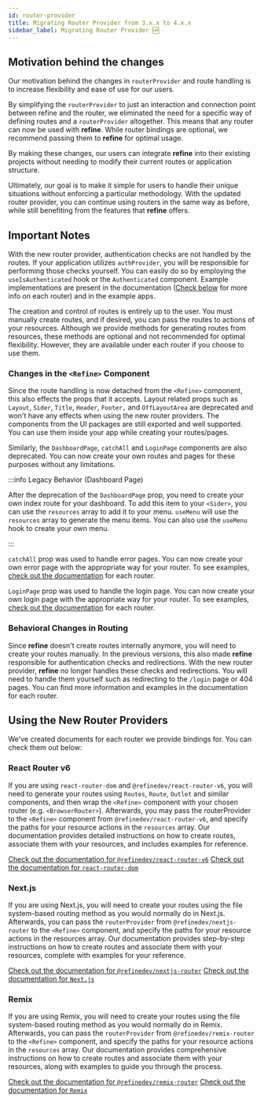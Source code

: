 ```yaml
---
id: router-provider
title: Migrating Router Provider from 3.x.x to 4.x.x
sidebar_label: Migrating Router Provider 🆙
---
```


## Motivation behind the changes

Our motivation behind the changes in `routerProvider` and route handling is to increase flexibility and ease of use for our users.

By simplifying the `routerProvider` to just an interaction and connection point between refine and the router, we eliminated the need for a specific way of defining routes and a `routerProvider` altogether. This means that any router can now be used with **refine**. While router bindings are optional, we recommend passing them to **refine** for optimal usage.

By making these changes, our users can integrate **refine** into their existing projects without needing to modify their current routes or application structure.

Ultimately, our goal is to make it simple for users to handle their unique situations without enforcing a particular methodology. With the updated router provider, you can continue using routers in the same way as before, while still benefiting from the features that **refine** offers.

## Important Notes

With the new router provider, authentication checks are not handled by the routes. If your application utilizes `authProvider`, you will be responsible for performing those checks yourself. You can easily do so by employing the `useIsAuthenticated` hook or the `Authenticated` component. Example implementations are present in the documentation ([Check below](#using-the-new-router-providers) for more info on each router) and in the example apps. 

The creation and control of routes is entirely up to the user. You must manually create routes, and if desired, you can pass the routes to actions of your resources. Although we provide methods for generating routes from resources, these methods are optional and not recommended for optimal flexibility. However, they are available under each router if you choose to use them.

### Changes in the `<Refine>` Component

Since the route handling is now detached from the `<Refine>` component, this also effects the props that it accepts. Layout related props such as `Layout`, `Sider`, `Title`, `Header`, `Footer,` and `OffLayoutArea` are deprecated and won't have any effects when using the new router providers. The components from the UI packages are still exported and well supported. You can use them inside your app while creating your routes/pages.

Similarly, the `DashboardPage`, `catchAll` and `LoginPage` components are also deprecated. You can now create your own routes and pages for these purposes without any limitations.

:::info Legacy Behavior (Dashboard Page)

After the deprecation of the `DashboardPage` prop, you need to create your own index route for your dashboard. To add this item to your `<Sider>`, you can use the `resources` array to add it to your menu. `useMenu` will use the `resources` array to generate the menu items. You can also use the `useMenu` hook to create your own menu.

:::

`catchAll` prop was used to handle error pages. You can now create your own error page with the appropriate way for your router. To see examples, [check out the documentation](#using-the-new-router-providers) for each router.

`LoginPage` prop was used to handle the login page. You can now create your own login page with the appropriate way for your router. To see examples, [check out the documentation](#using-the-new-router-providers) for each router.

### Behavioral Changes in Routing

Since **refine** doesn't create routes internally anymore, you will need to create your routes manually. In the previous versions, this also made **refine** responsible for authentication checks and redirections. With the new router provider, **refine** no longer handles these checks and redirections. You will need to handle them yourself such as redirecting to the `/login` page or 404 pages. You can find more information and examples in the documentation for each router.

## Using the New Router Providers

We've created documents for each router we provide bindings for. You can check them out below:

### React Router v6

If you are using `react-router-dom` and `@refinedev/react-router-v6`, you will need to generate your routes using `Routes`, `Route`, `Outlet` and similar components, and then wrap the `<Refine>` component with your chosen router (e.g. `<BrowserRouter>`). Afterwards, you may pass the routerProvider to the `<Refine>` component from `@refinedev/react-router-v6`, and specify the paths for your resource actions in the `resources` array. Our documentation provides detailed instructions on how to create routes, associate them with your resources, and includes examples for reference.

[Check out the documentation for `@refinedev/react-router-v6`](/docs/packages/documentation/routers/react-router-v6)
[Check out the documentation for `react-router-dom`](https://reactrouter.com)

### Next.js

If you are using Next.js, you will need to create your routes using the file system-based routing method as you would normally do in Next.js. Afterwards, you can pass the `routerProvider` from `@refinedev/nextjs-router` to the `<Refine>` component, and specify the paths for your resource actions in the resources array. Our documentation provides step-by-step instructions on how to create routes and associate them with your resources, complete with examples for your reference.

[Check out the documentation for `@refinedev/nextjs-router`](/docs/packages/documentation/routers/nextjs)
[Check out the documentation for `Next.js`](https://nextjs.org/docs/getting-started)

### Remix

If you are using Remix, you will need to create your routes using the file system-based routing method as you would normally do in Remix. Afterwards, you can pass the `routerProvider` from `@refinedev/remix-router` to the `<Refine>` component, and specify the paths for your resource actions in the `resources` array. Our documentation provides comprehensive instructions on how to create routes and associate them with your resources, along with examples to guide you through the process.

[Check out the documentation for `@refinedev/remix-router`](/docs/packages/documentation/routers/remix)
[Check out the documentation for `Remix`](https://remix.run/docs/en/main)